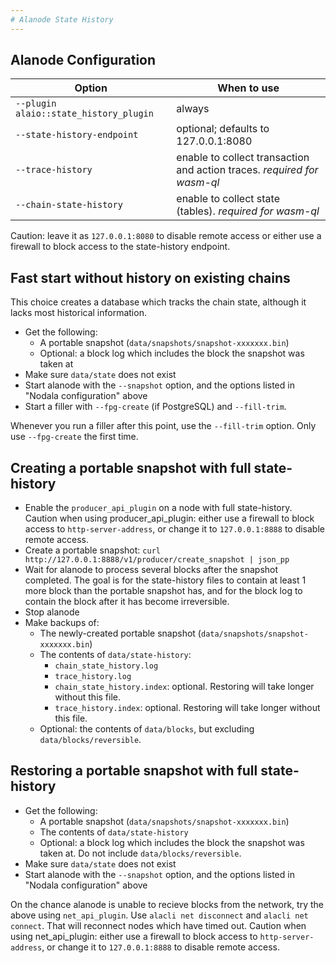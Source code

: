 ```yaml
---
# Alanode State History
---
```


## Alanode Configuration

| Option                                    | When to use |
|-------------------------------------------|-------------|
| `--plugin alaio::state_history_plugin`    | always |
| `--state-history-endpoint`                | optional; defaults to 127.0.0.1:8080 |
| `--trace-history`                         | enable to collect transaction and action traces. *required for wasm-ql*  |
| `--chain-state-history`                   | enable to collect state (tables). *required for wasm-ql* |

Caution: leave it as `127.0.0.1:8080` to disable remote access or either use a firewall to block access to the state-history endpoint.

## Fast start without history on existing chains

This choice creates a database which tracks the chain state, although it lacks most historical information.

* Get the following:
  * A portable snapshot (`data/snapshots/snapshot-xxxxxxx.bin`)
  * Optional: a block log which includes the block the snapshot was taken at
* Make sure `data/state` does not exist
* Start alanode with the `--snapshot` option, and the options listed in "Nodala configuration" above
* Start a filler with `--fpg-create` (if PostgreSQL) and `--fill-trim`.

Whenever you run a filler after this point, use the `--fill-trim` option. Only use `--fpg-create` the first time.

## Creating a portable snapshot with full state-history

* Enable the `producer_api_plugin` on a node with full state-history. Caution when using producer_api_plugin: either use a firewall to block access to `http-server-address`, or change it to `127.0.0.1:8888` to disable remote access.
* Create a portable snapshot: `curl http://127.0.0.1:8888/v1/producer/create_snapshot | json_pp`
* Wait for alanode to process several blocks after the snapshot completed. The goal is for the state-history files to contain at least 1 more block than the portable snapshot has, and for the block log to contain the block after it has become irreversible.
* Stop alanode
* Make backups of:
  * The newly-created portable snapshot (`data/snapshots/snapshot-xxxxxxx.bin`)
  * The contents of `data/state-history`:
    * `chain_state_history.log`
    * `trace_history.log`
    * `chain_state_history.index`: optional. Restoring will take longer without this file.
    * `trace_history.index`: optional. Restoring will take longer without this file.
  * Optional: the contents of `data/blocks`, but excluding `data/blocks/reversible`.

## Restoring a portable snapshot with full state-history

* Get the following:
  * A portable snapshot (`data/snapshots/snapshot-xxxxxxx.bin`)
  * The contents of `data/state-history`
  * Optional: a block log which includes the block the snapshot was taken at. Do not include `data/blocks/reversible`.
* Make sure `data/state` does not exist
* Start alanode with the `--snapshot` option, and the options listed in "Nodala configuration" above

On the chance alanode is unable to recieve blocks from the network, try the above using `net_api_plugin`. Use `alacli net disconnect` and `alacli net connect`. That will reconnect nodes which have timed out. Caution when using net_api_plugin: either use a firewall to block access to `http-server-address`, or change it to `127.0.0.1:8888` to disable remote access.
